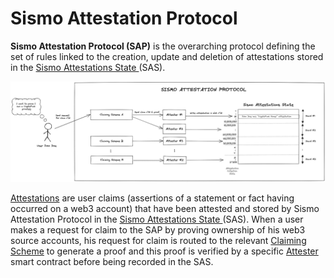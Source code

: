 # Sismo Attestation Protocol

**Sismo Attestation Protocol (SAP)** is the overarching protocol defining the set of rules linked to the creation, update and deletion of attestations stored in the [Sismo Attestations State ](../architecture/sismo-attestations-state/)(SAS).

![](<../.gitbook/assets/Sismo Attestation Protocol.png>)

[Attestations](../architecture/sismo-attestations-state/attestation-standard-format.md) are user claims (assertions of a statement or fact having occurred on a web3 account) that have been attested and stored by Sismo Attestation Protocol in the [Sismo Attestations State ](../architecture/sismo-attestations-state/)(SAS). When a user makes a request for claim to the SAP by proving ownership of his web3 source accounts, his request for claim is routed to the relevant [Claiming Scheme](claiming-protocols/) to generate a proof and this proof is verified by a specific [Attester](attesters.md) smart contract before being recorded in the SAS.

